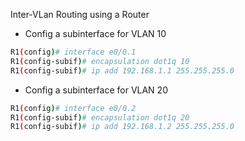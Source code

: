 Inter-VLan Routing using a Router
- Config a subinterface for VLAN 10
```sh
R1(config)# interface e0/0.1
R1(config-subif)# encapsulation dot1q 10
R1(config-subif)# ip add 192.168.1.1 255.255.255.0
```
- Config a subinterface for VLAN 20
```sh
R1(config)# interface e0/0.2
R1(config-subif)# encapsulation dot1q 20
R1(config-subif)# ip add 192.168.1.2 255.255.255.0
```
